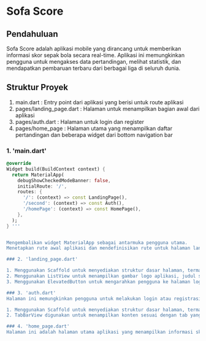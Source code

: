 # Sofa Score

## Pendahuluan

Sofa Score adalah aplikasi mobile yang dirancang untuk memberikan informasi skor sepak bola secara 
real-time. Aplikasi ini memungkinkan pengguna untuk mengakses data pertandingan, melihat statistik, dan 
mendapatkan pembaruan terbaru dari berbagai liga di seluruh dunia.

## Struktur Proyek

1. main.dart : Entry point dari aplikasi yang berisi untuk route aplikasi
2. pages/landing_page.dart : Halaman untuk menampilkan bagian awal dari aplikasi
3. pages/auth.dart : Halaman untuk login dan register
4. pages/home_page : Halaman utama yang menampilkan daftar pertandingan dan beberapa widget dari bottom navigation bar

### 1. 'main.dart'

```dart
@override
Widget build(BuildContext context) {
  return MaterialApp(
    debugShowCheckedModeBanner: false,
    initialRoute: '/',
    routes: {
      '/': (context) => const LandingPage(),
      '/second': (context) => const Auth(),
      '/homePage': (context) => const HomePage(),
    },
  );
} '''


Mengembalikan widget MaterialApp sebagai antarmuka pengguna utama.
Menetapkan rute awal aplikasi dan mendefinisikan rute untuk halaman landing, autentikasi, dan halaman utama.

### 2. 'landing_page.dart'

1. Menggunakan Scaffold untuk menyediakan struktur dasar halaman, termasuk AppBar dengan judul "Sofa Score".
2. Menggunakan ListView untuk menampilkan gambar logo aplikasi, judul sambutan, dan deskripsi singkat tentang aplikasi.
3. Menggunakan ElevatedButton untuk mengarahkan pengguna ke halaman login dan registrasi ketika tombol "Get Started" ditekan.

### 3. 'auth.dart'
Halaman ini memungkinkan pengguna untuk melakukan login atau registrasi ke aplikasi Sofa Score. Pengguna dapat memilih untuk login dengan email atau nomor telepon dan memasukkan kata sandi. Di sisi registrasi, pengguna dapat mengisi data pribadi seperti nama pengguna, tanggal lahir, jenis kelamin, dan negara. Halaman ini juga memiliki fitur untuk menunjukkan atau menyembunyikan kata sandi dan mengingat akun pengguna.

1. Menggunakan Scaffold untuk menyediakan struktur dasar halaman, termasuk AppBar yang berisi judul dan TabBar.
2. TabBarView digunakan untuk menampilkan konten sesuai dengan tab yang dipilih (Sign In atau Sign Up).

### 4. 'home_page.dart'
Halaman ini adalah halaman utama aplikasi yang menampilkan informasi skor, berita terbaru, dan daftar favorit pengguna. Halaman ini juga menggunakan BottomNavigationBar untuk navigasi antar tab.

